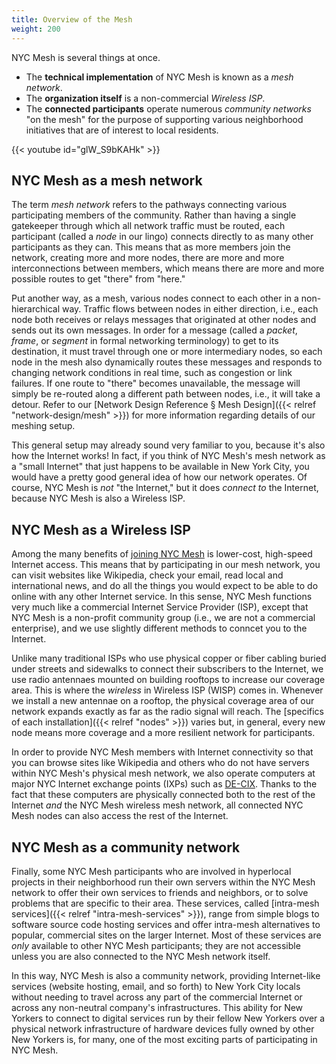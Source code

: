 ```yaml
---
title: Overview of the Mesh
weight: 200
---
```


NYC Mesh is several things at once.

* The **technical implementation** of NYC Mesh is known as a *mesh network*.
* The **organization itself** is a non-commercial *Wireless ISP*.
* The **connected participants** operate numerous *community networks* "on the mesh" for the purpose of supporting various neighborhood initiatives that are of interest to local residents.

{{< youtube id="glW_S9bKAHk" >}}

## NYC Mesh as a mesh network

The term *mesh network* refers to the pathways connecting various participating members of the community. Rather than having a single gatekeeper through which all network traffic must be routed, each participant (called a *node* in our lingo) connects directly to as many other participants as they can. This means that as more members join the network, creating more and more nodes, there are more and more interconnections between members, which means there are more and more possible routes to get "there" from "here."

Put another way, as a mesh, various nodes connect to each other in a non-hierarchical way. Traffic flows between nodes in either direction, i.e., each node both receives or relays messages that originated at other nodes and sends out its own messages. In order for a message (called a *packet*, *frame*, or *segment* in formal networking terminology) to get to its destination, it must travel through one or more intermediary nodes, so each node in the mesh also dynamically routes these messages and responds to changing network conditions in real time, such as congestion or link failures. If one route to "there" becomes unavailable, the message will simply be re-routed along a different path between nodes, i.e., it will take a detour. Refer to our [Network Design Reference § Mesh Design]({{< relref "network-design/mesh" >}}) for more information regarding details of our meshing setup.

This general setup may already sound very familiar to you, because it's also how the Internet works! In fact, if you think of NYC Mesh's mesh network as a "small Internet" that just happens to be available in New York City, you would have a pretty good general idea of how our network operates. Of course, NYC Mesh is *not* "the Internet," but it does *connect to* the Internet, because NYC Mesh is also a Wireless ISP.

## NYC Mesh as a Wireless ISP

Among the many benefits of [joining NYC Mesh](https://nycmesh.net/join) is lower-cost, high-speed Internet access. This means that by participating in our mesh network, you can visit websites like Wikipedia, check your email, read local and international news, and do all the things you would expect to be able to do online with any other Internet service. In this sense, NYC Mesh functions very much like a commercial Internet Service Provider (ISP), except that NYC Mesh is a non-profit community group (i.e., we are not a commercial enterprise), and we use slightly different methods to conncet you to the Internet.

Unlike many traditional ISPs who use physical copper or fiber cabling buried under streets and sidewalks to connect their subscribers to the Internet, we use radio antennaes mounted on building rooftops to increase our coverage area. This is where the *wireless* in Wireless ISP (WISP) comes in. Whenever we install a new antennae on a rooftop, the physical coverage area of our network expands exactly as far as the radio signal will reach. The [specifics of each installation]({{< relref "nodes" >}}) varies but, in general, every new node means more coverage and a more resilient network for participants.

In order to provide NYC Mesh members with Internet connectivity so that you can browse sites like Wikipedia and others who do not have servers within NYC Mesh's physical mesh network, we also operate computers at major NYC Internet exchange points (IXPs) such as [DE-CIX](https://www.de-cix.net/en/locations/united-states/new-york). Thanks to the fact that these computers are physically connected both to the rest of the Internet *and* the NYC Mesh wireless mesh network, all connected NYC Mesh nodes can also access the rest of the Internet.

## NYC Mesh as a community network

Finally, some NYC Mesh participants who are involved in hyperlocal projects in their neighborhood run their own servers within the NYC Mesh network to offer their own services to friends and neighbors, or to solve problems that are specific to their area. These services, called [intra-mesh services]({{< relref "intra-mesh-services" >}}), range from simple blogs to software source code hosting services and offer intra-mesh alternatives to popular, commercial sites on the larger Internet. Most of these services are *only* available to other NYC Mesh participants; they are not accessible unless you are also connected to the NYC Mesh network itself.

In this way, NYC Mesh is also a community network, providing Internet-like services (website hosting, email, and so forth) to New York City locals without needing to travel across any part of the commercial Internet or across any non-neutral company's infrastructures. This ability for New Yorkers to connect to digital services run by their fellow New Yorkers over a physical network infrastructure of hardware devices fully owned by other New Yorkers is, for many, one of the most exciting parts of participating in NYC Mesh.
